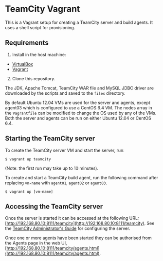 # TeamCity Vagrant

This is a Vagrant setup for creating a TeamCity server and build agents. It uses a shell script for provisioning.

## Requirements

1. Install in the host machine:
* [VirtualBox](https://www.virtualbox.org/wiki/Downloads)
* [Vagrant](https://www.vagrantup.com/downloads.html)
2. Clone this repository.

The JDK, Apache Tomcat, TeamCity WAR file and MySQL JDBC driver are downloaded by the scripts and saved to the `files` directory.

By default Ubuntu 12.04 VMs are used for the server and agents, except agent03 which is configured to use a
CentOS 6.4 VM. The nodes array in the `Vagrantfile` can be modified to change the OS used by any of the VMs. Both the
server and agents can be run on either Ubuntu 12.04 or CentOS 6.4.

## Starting the TeamCity server

To create the TeamCity server VM and start the server, run:

    $ vagrant up teamcity

(Note: the first run may take up to 10 minutes).

To create and start a TeamCity build agent, run the following command after replacing `vm-name` with `agent01`, `agent02` or `agent03`.

    $ vagrant up [vm-name]

## Accessing the TeamCity server

Once the server is started it can be accessed at the following URL: [http://192.168.80.10:8111/teamcity](http://192.168.80.10:8111/teamcity).
See the [TeamCity Administrator's Guide](https://confluence.jetbrains.com/display/TCD9/Administrator%27s+Guide) for configuring the server.

Once one or more agents have been started they can be authorised from the Agents page in the web UI, [http://192.168.80.10:8111/teamcity/agents.html](http://192.168.80.10:8111/teamcity/agents.html).
